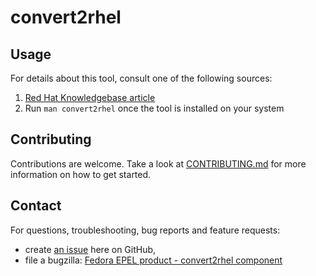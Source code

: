 # convert2rhel

## Usage
For details about this tool, consult one of the following sources:

1. [Red Hat Knowledgebase article](https://access.redhat.com/articles/2360841)
1. Run `man convert2rhel` once the tool is installed on your system

## Contributing
Contributions are welcome. Take a look at [CONTRIBUTING.md](CONTRIBUTING.md) for more information on how to get started.

## Contact

For questions, troubleshooting, bug reports and feature requests:

* create [an issue](https://github.com/oamg/convert2rhel/issues/new) here on GitHub,
* file a bugzilla: [Fedora EPEL product - convert2rhel component](https://bugzilla.redhat.com/enter_bug.cgi?product=Fedora%20EPEL&component=convert2rhel)
